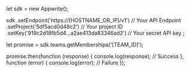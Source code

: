let sdk = new Appwrite();

sdk
    .setEndpoint('https://[HOSTNAME_OR_IP]/v1') // Your API Endpoint
    .setProject('5df5acd0d48c2') // Your project ID
    .setKey('919c2d18fb5d4...a2ae413da83346ad2') // Your secret API key
;

let promise = sdk.teams.getMemberships('[TEAM_ID]');

promise.then(function (response) {
    console.log(response); // Success
}, function (error) {
    console.log(error); // Failure
});